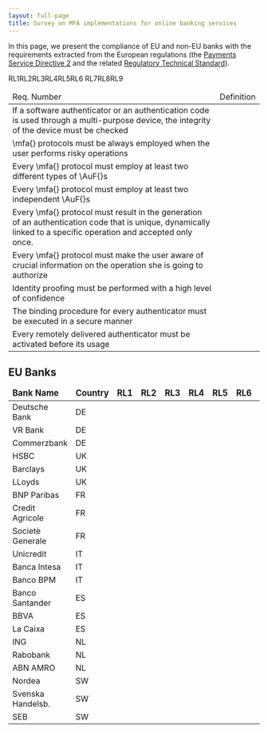 ```yaml
---
layout: full-page
title: Survey on MFA implementations for online banking services
---
```


In this page, we present the compliance of EU and non-EU banks with the
requirements extracted from the European regulations (the <a href="https://eur-lex.europa.eu/legal-content/en/TXT/?uri=CELEX:32015L2366" target="_blank">Payments Service Directive 2</a> and the related <a href="https://eur-lex.europa.eu/legal-content/EN/TXT/PDF/?uri=CELEX:
32018R0389</td><td>from=EN" target="_blank">Regulatory Technical Standard</a>).


<table>
<thead>
<td>Req. Number</td>
<td>Definition</td>
</thead>
<tr>
<bold>RL1</bold> </td><td> If a software authenticator or an authentication code is used through a multi-purpose device, the integrity of the device must be checked </td>
</tr>
<tr> 
<bold>RL2</bold> </td><td> \mfa{} protocols must be always employed when the user performs risky operations </td>
</tr>
<tr>
<bold>RL3</bold> </td><td> Every \mfa{} protocol must employ at least two different types of \AuF{}s </td>
</tr>
<tr>
<bold>RL4</bold> </td><td> Every \mfa{} protocol must employ at least two independent \AuF{}s </td>
</tr>
<tr>
<bold>RL5</bold> </td><td> Every \mfa{} protocol must result in the generation of an authentication code that is unique, dynamically linked to a specific operation and accepted only once. </td>
</tr>
<tr>
<bold>RL6 </bold> </td><td> Every \mfa{} protocol must make the user aware of crucial information on the operation she is going to authorize </td>
</tr>
<tr> 
<bold>RL7</bold> </td><td> Identity proofing must be performed with a high level of confidence </td>
</tr>
<tr>
<bold>RL8</bold> </td><td> The binding procedure for every authenticator must be executed in a secure manner </td>
</tr>
<tr>
<bold>RL9</bold> </td><td> Every remotely delivered authenticator must be activated before its usage</td>
</tr>
</table>


<h2>EU Banks</h2>
<table>
<thead style="font-weight: bold; font-size: 12.5pt;">
<td>Bank Name</td>
<td>Country</td>
<td>RL1</td>
<td>RL2</td>
<td>RL3</td>
<td>RL4</td>
<td>RL5</td>
<td>RL6</td>
<td>RL7</td>
<td>RL8</td>
<td>RL9</td>
</thead>
<tr id="deutsche-bank">
<td>Deutsche Bank 	</td>
<td> DE	</td>
<td> <i class="fa fa-star"></i> </td><td> <i class="fa fa-star"></i> 	</td><td> <i class="fa fa-star"></i> 	</td><td> <i class="fa fa-star-half-alt"></i>  	</td><td> <i class="fa fa-star-half-alt"></i> 	</td><td> <i class="fa fa-star-half-alt"></i> 	</td><td> <i class="fa fa-star"></i> 	</td><td> <i class="fa fa-star-half-alt"></i> </td><td> <i class="fa fa-star-half-alt"></i> </td>
</tr>
<tr id="vr-bank">
<td>VR Bank 	</td>
<td> DE	</td>
<td> <i class="fa fa-star"></i> </td><td> <i class="fa fa-star"></i> 	</td><td> <i class="fa fa-star"></i> 	</td><td> <i class="fa fa-star-half-alt"></i> 	</td><td> <i class="fa fa-star"></i> 	</td><td> <i class="fa fa-star"></i> 	</td><td> <i class="fa fa-star"></i> 	</td><td> <i class="fa fa-star-half-alt"></i> </td><td> <i class="fa fa-star-half-alt"></i> </td>
</tr>
<tr id="commerzbank">
<td>Commerzbank 	</td>
<td> DE	</td>
<td> <i class="fa fa-star"></i>	</td><td> <i class="fa fa-star"></i> 	</td><td> <i class="fa fa-star"></i> 	</td><td>  <i class="fa fa-star-half-alt"></i> 	</td><td> <i class="fa fa-star-half-alt"></i> 	</td><td> <i class="fa fa-star-half-alt"></i> 	</td><td> <i class="fa fa-star-half-alt"></i> 	</td><td> <i class="far fa-star"></i> </td><td> <i class="far fa-star"></i> </td>
</tr>
<tr id="hsbc">
<td>HSBC	</td>
<td> UK	</td>
<td> <i class="fa fa-star"></i> </td><td> <i class="fa fa-star"></i> 	</td><td> <i class="fa fa-star"></i> 	</td><td> <i class="fa fa-star"></i> 	</td><td> <i class="far fa-star"></i> 	</td><td> <i class="far fa-star"></i> 	</td><td> <i class="fa fa-star"></i> 	</td><td> <i class="fa fa-star"></i> </td><td> <i class="fa fa-star"></i> </td>
</tr>
<tr id="barclays">
<td>Barclays</td>
<td> UK	</td>
<td> <i class="fa fa-star"></i> </td><td> <i class="fa fa-star"></i> 	</td><td> <i class="fa fa-star"></i> 	</td><td> <i class="fa fa-star"></i> 	</td><td> <i class="far fa-star"></i> 	</td><td> <i class="far fa-star"></i> 	</td><td> <i class="fa fa-star"></i> 	</td><td> <i class="fa fa-star-half-alt"></i> </td><td> <i class="fa fa-star-half-alt"></i> </td>
</tr>
<tr id="lloyds-bank">
<td>LLoyds	</td>
<td> UK	</td>
<td> <i class="fa fa-star"></i> </td><td> <i class="fa fa-star"></i> 	</td><td> <i class="fa fa-star"></i> 	</td><td> <i class="fa fa-star-half-alt"></i> 	</td><td> <i class="fa fa-star"></i> 	</td><td> <i class="fa fa-star-half-alt"></i> 	</td><td> <i class="fa fa-star"></i> 	</td><td> <i class="fa fa-star-half-alt"></i> </td><td> <i class="fa fa-star-half-alt"></i> </td>
</tr>
<tr id="bnp-paribas">
<td>BNP Paribas	</td>
<td> FR	</td>
<td> <i class="fa fa-star"></i> </td><td> <i class="fa fa-star"></i> 	</td><td> <i class="fa fa-star"></i> 	</td><td> <i class="fa fa-star"></i>	</td><td> <i class="fa fa-star"></i> 	</td><td> <i class="fa fa-star-half-alt"></i> 	</td><td> <i class="fa fa-star-half-alt"></i> 	</td><td> <i class="far fa-star"></i> </td><td> <i class="far fa-star"></i> </td>
</tr>
<tr id="credit-agricole">
<td>Credit Agricole	</td>
<td> FR	</td>
<td> <i class="far fa-star"></i> </td><td> 	<i class="fa fa-star"></i> 	</td><td> <i class="fa fa-star"></i> 	</td><td> <i class="fa fa-star"></i> 	</td><td> <i class="fa fa-star"></i> 	</td><td> <i class="far fa-star"></i> 	</td><td> <i class="fa fa-star-half-alt"></i> 	</td><td> <i class="far fa-star"></i> </td><td> <i class="far fa-star"></i> </td>
</tr>
<tr id="societe-generale">
<td>Societè Generale</td>
<td> FR	</td>
<td> <i class="fa fa-star"></i> </td><td> <i class="fa fa-star"></i> 	</td><td> <i class="fa fa-star"></i> 	</td><td> <i class="fa fa-star"></i> 	</td><td> <i class="fa fa-star"></i> 	</td><td> <i class="fa fa-star-half-alt"></i> 	</td><td> <i class="fa fa-star-half-alt"></i> 	</td><td> <i class="far fa-star"></i> </td><td> <i class="far fa-star"></i> </td>
</tr>
<tr id="unicredit">
<td>Unicredit</td>
<td> IT	</td>
<td> <i class="fa fa-star"></i> </td><td> <i class="fa fa-star"></i> 	</td><td> <i class="fa fa-star"></i> 	</td><td> <i class="fa fa-star"></i> 	</td><td> <i class="fa fa-star-half-alt"></i> 	</td><td> <i class="fa fa-star-half-alt"></i> 	</td><td> <i class="fa fa-star"></i> 	</td><td> <i class="fa fa-star-half-alt"></i> </td><td> <i class="fa fa-star-half-alt"></i> </td>
</tr>
<tr id="banca-intesa">
<td>Banca Intesa</td>
<td> IT	</td>
<td> <i class="fa fa-star"></i> </td><td> <i class="fa fa-star"></i> 	</td><td> <i class="fa fa-star"></i> 	</td><td>  <i class="fa fa-star"></i> 	</td><td> <i class="fa fa-star-half-alt"></i> 	</td><td> <i class="fa fa-star-half-alt"></i> 	</td><td> <i class="fa fa-star"></i> 	</td><td> <i class="fa fa-star"></i> </td><td> <i class="fa fa-star"></i> </td>
</tr>
<tr id="banco-bpm">
<td>Banco BPM	</td>
<td> IT	</td>
<td> <i class="fa fa-star"></i> </td><td> <i class="fa fa-star"></i> 	</td><td> <i class="fa fa-star"></i> 	</td><td> <i class="fa fa-star"></i> 	</td><td> <i class="fa fa-star-half-alt"></i> 	</td><td> <i class="fa fa-star-half-alt"></i> 	</td><td> <i class="fa fa-star"></i> 	</td><td> <i class="fa fa-star"></i> </td><td> <i class="fa fa-star"></i> </td>
</tr>
<tr id="banco-santander">
<td> Banco Santander	</td>
<td> ES	</td>
<td> <i class="fa fa-star"></i> </td><td> <i class="fa fa-star"></i> 	</td><td> <i class="fa fa-star"></i> 	</td><td> <i class="fa fa-star"></i> 	</td><td> <i class="fa fa-star"></i> 	</td><td> <i class="far fa-star"></i> 	</td><td> <i class="fa fa-star-half-alt"></i> 	</td><td> <i class="far fa-star"></i> </td><td> <i class="far fa-star"></i> </td>
</tr>
<tr id="bbva">
<td>BBVA	</td>
<td> ES	</td>
<td> <i class="fa fa-star"></i> </td><td> <i class="fa fa-star"></i> 	</td><td> <i class="fa fa-star"></i> 	</td><td> <i class="fa fa-star"></i> 	</td><td> <i class="fa fa-star"></i> 	</td><td> <i class="fa fa-star"></i> 	</td><td> <i class="fa fa-star-half-alt"></i> 	</td><td> <i class="far fa-star"></i> </td><td> <i class="far fa-star"></i> </td>
</tr>
<tr id="la-caixa">
<td>La Caixa</td>
<td> ES	</td>
<td> <i class="fa fa-star"></i> </td><td> <i class="fa fa-star"></i> 	</td><td> <i class="fa fa-star"></i> 	</td><td> <i class="fa fa-star"></i> 	</td><td> <i class="fa fa-star-half-alt"></i> 	</td><td> <i class="fa fa-star-half-alt"></i> 	</td><td> <i class="fa fa-star-half-alt"></i> 	</td><td> <i class="fa fa-star"></i> </td><td> <i class="fa fa-star"></i> </td>
</tr>
<tr id="ing">
<td>ING</td>
<td> NL	</td>
<td> <i class="far fa-star"></i>	</td><td>  	<i class="fa fa-star"></i>	</td><td> <i class="fa fa-star"></i> 	</td><td> <i class="fa fa-star-half-alt"></i> 	</td><td> <i class="fa fa-star-half-alt"></i>	</td><td> <i class="fa fa-star-half-alt"></i>	</td><td> <i class="fa fa-star-half-alt"></i> 	</td><td> <i class="far fa-star"></i>	</td><td> <i class="far fa-star"></i> </td>
</tr>
<tr id="rabobank">
<td>Rabobank	</td>
<td> NL	</td>
<td> <i class="far fa-star"></i> </td><td> <i class="fa fa-star"></i> 	</td><td> <i class="fa fa-star"></i> 	</td><td> <i class="fa fa-star"></i> 	</td><td> <i class="fa fa-star"></i> 	</td><td> <i class="fa fa-star"></i> 	</td><td> <i class="fa fa-star-half-alt"></i> 	</td><td> <i class="fa fa-star"></i> </td><td> <i class="fa fa-star"></i> </td>
</tr>
<tr id="abn-amro">
<td>ABN AMRO</td>
<td> NL	</td>
<td><i class="fa fa-star"></i> </td><td> <i class="fa fa-star"></i> 	</td><td> <i class="fa fa-star"></i> 	</td><td> <i class="fa fa-star"></i> 	</td><td> <i class="fa fa-star"></i> 	</td><td> <i class="fa fa-star"></i> 	</td><td> <i class="fa fa-star-half-alt"></i> 	</td><td> <i class="far fa-star"></i> </td><td> <i class="far fa-star"></i> </td>
</tr>
<tr id="nordea">
<td>Nordea	</td>
<td> SW	</td>
<td> <i class="far fa-star"></i> </td><td> <i class="fa fa-star"></i> 	</td><td> <i class="fa fa-star"></i> 	</td><td> <i class="fa fa-star"></i> 	</td><td> <i class="fa fa-star"></i> 	</td><td> <i class="fa fa-star-half-alt"></i> 	</td><td> <i class="fa fa-star-half-alt"></i> 	</td><td> <i class="fa fa-star-half-alt"></i> </td><td> <i class="fa fa-star-half-alt"></i> </td>
</tr>
<tr id="svenska-handelsbanken">
<td>Svenska Handelsb. </td>
<td> SW	</td>
<td> <i class="far fa-star"></i> </td><td> <i class="fa fa-star"></i> 	</td><td> <i class="fa fa-star"></i> 	</td><td> <i class="fa fa-star"></i> 	</td><td> <i class="fa fa-star-half-alt"></i> 	</td><td> <i class="fa fa-star-half-alt"></i> 	</td><td> <i class="fa fa-star"></i> 	</td><td> <i class="fa fa-star-half-alt"></i> </td><td> <i class="fa fa-star-half-alt"></i> </td>
</tr>
<tr id="seb">
<td>SEB	</td>
<td> SW	</td>
<td> <i class="far fa-star"></i> </td><td> <i class="fa fa-star"></i> 	</td><td> <i class="fa fa-star"></i> 	</td><td> <i class="fa fa-star"></i> 	</td><td> <i class="fa fa-star"></i> 	</td><td> <i class="fa fa-star-half-alt"></i> 	</td><td> <i class="fa fa-star-half-alt"></i> 	</td><td> <i class="fa fa-star-half-alt"></i> </td><td> <i class="fa fa-star-half-alt"></i> </td>
</tr>

</table>